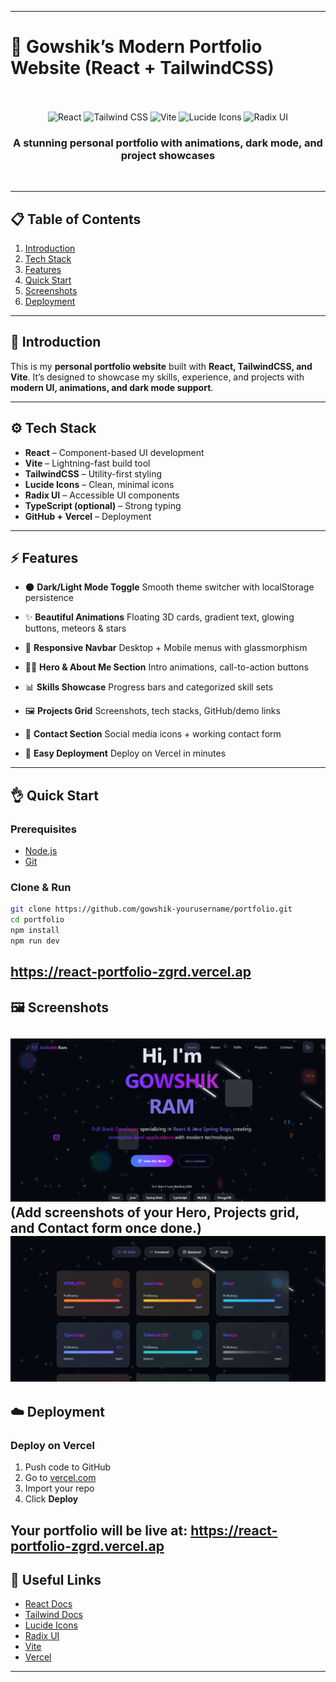 
---

# 🌟 Gowshik’s Modern Portfolio Website (React + TailwindCSS)

<div align="center">
  <br />
  <a href="https://github.com/Gowshik-Portfolio" target="_blank">
  </a>
  <br />
  <div>
    <img src="https://img.shields.io/badge/-React-61DAFB?style=for-the-badge&logo=react&logoColor=black" alt="React" />
    <img src="https://img.shields.io/badge/-TailwindCSS-06B6D4?style=for-the-badge&logo=tailwindcss" alt="Tailwind CSS" />
    <img src="https://img.shields.io/badge/-Vite-646CFF?style=for-the-badge&logo=vite&logoColor=white" alt="Vite" />
    <img src="https://img.shields.io/badge/-Lucide Icons-FD4D4D?style=for-the-badge&logo=lucide" alt="Lucide Icons" />
    <img src="https://img.shields.io/badge/-Radix UI-9D4EDD?style=for-the-badge&logo=data:image/svg+xml;base64..." alt="Radix UI" />
  </div>
  <h3 align="center">A stunning personal portfolio with animations, dark mode, and project showcases</h3>
  <br />
</div>

---

## 📋 Table of Contents

1. [Introduction](#-introduction)
2. [Tech Stack](#-tech-stack)
3. [Features](#-features)
4. [Quick Start](#-quick-start)
5. [Screenshots](#-screenshots)
6. [Deployment](#-deployment)

---

## 🚀 Introduction

This is my **personal portfolio website** built with **React, TailwindCSS, and Vite**.
It’s designed to showcase my skills, experience, and projects with **modern UI, animations, and dark mode support**.


---

## ⚙️ Tech Stack

* **React** – Component-based UI development
* **Vite** – Lightning-fast build tool
* **TailwindCSS** – Utility-first styling
* **Lucide Icons** – Clean, minimal icons
* **Radix UI** – Accessible UI components
* **TypeScript (optional)** – Strong typing
* **GitHub + Vercel** – Deployment

---

## ⚡️ Features

* 🌑 **Dark/Light Mode Toggle**
  Smooth theme switcher with localStorage persistence

* ✨ **Beautiful Animations**
  Floating 3D cards, gradient text, glowing buttons, meteors & stars

* 📱 **Responsive Navbar**
  Desktop + Mobile menus with glassmorphism

* 👨‍💻 **Hero & About Me Section**
  Intro animations, call-to-action buttons

* 📊 **Skills Showcase**
  Progress bars and categorized skill sets

* 🖼️ **Projects Grid**
  Screenshots, tech stacks, GitHub/demo links

* 📩 **Contact Section**
  Social media icons + working contact form

* 🚀 **Easy Deployment**
  Deploy on Vercel in minutes

---

## 👌 Quick Start

### Prerequisites

* [Node.js](https://nodejs.org/)
* [Git](https://git-scm.com/)

### Clone & Run

```bash
git clone https://github.com/gowshik-yourusername/portfolio.git
cd portfolio
npm install
npm run dev
```

https://react-portfolio-zgrd.vercel.ap
---

## 🖼️ Screenshots
![img.png](img.png)
(Add screenshots of your **Hero**, **Projects grid**, and **Contact form** once done.)
![img_1.png](img_1.png)
---

## ☁️ Deployment

### Deploy on Vercel

1. Push code to GitHub
2. Go to [vercel.com](https://vercel.com)
3. Import your repo
4. Click **Deploy**

Your portfolio will be live at:
https://react-portfolio-zgrd.vercel.ap
---

## 🔗 Useful Links

* [React Docs](https://reactjs.org/)
* [Tailwind Docs](https://tailwindcss.com/)
* [Lucide Icons](https://lucide.dev/)
* [Radix UI](https://www.radix-ui.com/)
* [Vite](https://vitejs.dev/)
* [Vercel](https://vercel.com/)

---